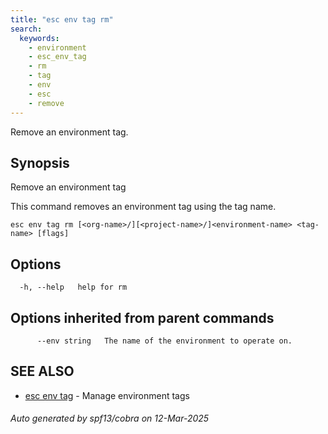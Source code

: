 ```yaml
---
title: "esc env tag rm"
search:
  keywords:
    - environment
    - esc_env_tag
    - rm
    - tag
    - env
    - esc
    - remove
---
```


Remove an environment tag.

## Synopsis

Remove an environment tag

This command removes an environment tag using the tag name.


```
esc env tag rm [<org-name>/][<project-name>/]<environment-name> <tag-name> [flags]
```

## Options

```
  -h, --help   help for rm
```

## Options inherited from parent commands

```
      --env string   The name of the environment to operate on.
```

## SEE ALSO

* [esc env tag](/docs/esc/cli/commands/esc_env_tag/)	 - Manage environment tags

###### Auto generated by spf13/cobra on 12-Mar-2025
